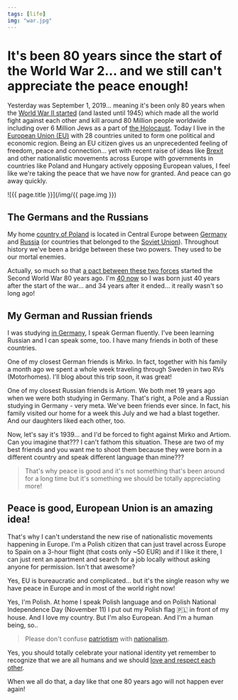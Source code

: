 ```yaml
---
tags: [life]
img: "war.jpg"
---
```


# It's been 80 years since the start of the World War 2... and we still can't appreciate the peace enough!

Yesterday was September 1, 2019... meaning it's been only 80 years when the [World War II started](https://en.m.wikipedia.org/wiki/World_War_II) (and lasted until 1945) which made all the world fight against each other and kill around 80 Million people worldwide including over 6 Million Jews as a part of [the Holocaust](https://en.wikipedia.org/wiki/The_Holocaust). Today I live in the [European Union (EU)](https://en.wikipedia.org/wiki/European_Union) with 28 countries united to form one political and economic region. Being an EU citizen gives us an unprecedented feeling of freedom, peace and connection... yet with recent raise of ideas like [Brexit](https://en.wikipedia.org/wiki/Brexit) and other nationalistic movements across Europe with governments in countries like Poland and Hungary actively opposing European values, I feel like we're taking the peace that we have now for granted. And peace can go away quickly.

<!--More-->

![{{ page.title }}](/img/{{ page.img }})

## The Germans and the Russians

My home [country of Poland](https://en.wikipedia.org/wiki/Poland) is located in Central Europe between [Germany](https://en.wikipedia.org/wiki/Germany) and [Russia](https://en.wikipedia.org/wiki/Russia) (or countries that belonged to the [Soviet Union](https://en.wikipedia.org/wiki/Soviet_Union)). Throughout history we've been a bridge between these two powers. They used to be our mortal enemies.

Actually, so much so that [a pact between these two forces](https://en.wikipedia.org/wiki/Molotov–Ribbentrop_Pact) started the Second World War 80 years ago. I'm [40 now](https://sliwinski.com/forty) so I was born just 40 years after the start of the war... and 34 years after it ended... it really wasn't so long ago!

## My German and Russian friends

I was studying [in Germany](/about/), I speak German fluently. I've been learning Russian and I can speak some, too. I have many friends in both of these countries.

One of my closest German friends is Mirko. In fact, together with his family a month ago we spent a whole week traveling through Sweden in two RVs (Motorhomes). I'll blog about this trip soon, it was great!

One of my closest Russian friends is Artiom. We both met 19 years ago when we were both studying in Germany. That's right, a Pole and a Russian studying in Germany - very meta. We've been friends ever since. In fact, his family visited our home for a week this July and we had a blast together. And our daughters liked each other, too.

Now, let's say it's 1939... and I'd be forced to fight against Mirko and Artiom. Can you imagine that??? I can't fathom this situation. These are two of my best friends and you want me to shoot them because they were born in a different country and speak different language than mine???

> That's why peace is good and it's not something that's been around for a long time but it's something we should be totally appreciating more!

## Peace is good, European Union is an amazing idea!

That's why I can't understand the new rise of nationalistic movements happening in Europe. I'm a Polish citizen that can just travel across Europe to Spain on a 3-hour flight (that costs only ~50 EUR) and if I like it there, I can just rent an apartment and search for a job locally without asking anyone for permission. Isn't that awesome?

Yes, EU is bureaucratic and complicated... but it's the single reason why we have peace in Europe and in most of the world right now!

Yes, I'm Polish. At home I speak Polish language and on Polish National Independence Day (November 11) I put out my Polish flag 🇵🇱 in front of my house. And I love my country. But I'm also European. And I'm a human being, so..

> Please don't confuse [patriotism](https://en.wikipedia.org/wiki/Patriotism) with [nationalism](https://en.wikipedia.org/wiki/Nationalism).

Yes, you should totally celebrate your national identity yet remember to recognize that we are all humans and we should [love and respect each other](https://sliwinski.com/commandments).

When we all do that, a day like that one 80 years ago will not happen ever again!


[n]: https://nozbe.com/?a=mike
[p]: https://thepodcast.fm/